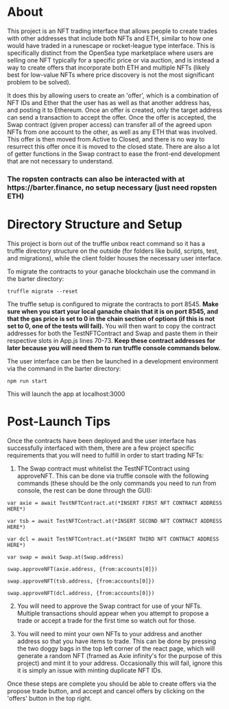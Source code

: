 <h1>About</h1>

This project is an NFT trading interface that allows people to create trades with other addresses that include both NFTs and ETH, similar to how one would have traded in a runescape or rocket-league type interface. This is specifically distinct from the OpenSea type marketplace where users are selling one NFT typically for a specific price or via auction, and is instead a way to create offers that incorporate both ETH and multiple NFTs (likely best for low-value NFTs where price discovery is not the most significant problem to be solved).

It does this by allowing users to create an 'offer', which is a combination of NFT IDs and Ether that the user has as well as that another address has, and posting it to Ethereum. Once an offer is created, only the target address can send a transaction to accept the offer. Once the offer is accepted, the Swap contract (given proper access) can transfer all of the agreed upon NFTs from one account to the other, as well as any ETH that was involved. This offer is then moved from Active to Closed, and there is no way to resurrect this offer once it is moved to the closed state. There are also a lot of getter functions in the Swap contract to ease the front-end development that are not necessary to understand.

<h3>The ropsten contracts can also be interacted with at https://barter.finance, no setup necessary (just need ropsten ETH)</h3>

<h1>Directory Structure and Setup</h1>

This project is born out of the truffle unbox react command so it has a truffle directory structure on the outside (for folders like build, scripts, test, and migrations), while the client folder houses the necessary user interface. 

To migrate the contracts to your ganache blockchain use the command in the barter directory:

    truffle migrate --reset

The truffle setup is configured to migrate the contracts to port 8545. **Make sure when you start your local ganache chain that it is on port 8545, and that the gas price is set to 0 in the chain section of options (if this is not set to 0, one of the tests will fail).**  You will then want to copy the contract addresses for both the TestNFTContract and Swap and paste them in their respective slots in App.js lines 70-73. **Keep these contract addresses for later because you will need them to run truffle console commands below.**

The user interface can be then be launched in a development environment via the command in the barter directory:

    npm run start

This will launch the app at localhost:3000

<h1>Post-Launch Tips</h1>

Once the contracts have been deployed and the user interface has successfully interfaced with them, there are a few project specific requirements that you will need to fulfill in order to start trading NFTs:

1. The Swap contract must whitelist the TestNFTContract using approveNFT. This can be done via truffle console with the following commands (these should be the only commands you need to run from console, the rest can be done through the GUI):

`var axie = await TestNFTContract.at(*INSERT FIRST NFT CONTRACT ADDRESS HERE*)`

`var tsb = await TestNFTContract.at(*INSERT SECOND NFT CONTRACT ADDRESS HERE*)`

`var dcl = await TestNFTContract.at(*INSERT THIRD NFT CONTRACT ADDRESS HERE*)`

`var swap = await Swap.at(Swap.address)`

`swap.approveNFT(axie.address, {from:accounts[0]})`

`swap.approveNFT(tsb.address, {from:accounts[0]})`

`swap.approveNFT(dcl.address, {from:accounts[0]})`

2. You will need to approve the Swap contract for use of your NFTs. Multiple transactions should appear when you attempt to propose a trade or accept a trade for the first time so watch out for those.

3. You will need to mint your own NFTs to your address and another address so that you have items to trade. This can be done by pressing the two doggy bags in the top left corner of the react page, which will generate a random NFT (framed as Axie infinity's for the purpose of this project) and mint it to your address. Occasionally this will fail, ignore this it is simply an issue with minting duplicate NFT IDs.

Once these steps are complete you should be able to create offers via the propose trade button, and accept and cancel offers by clicking on the 'offers' button in the top right.